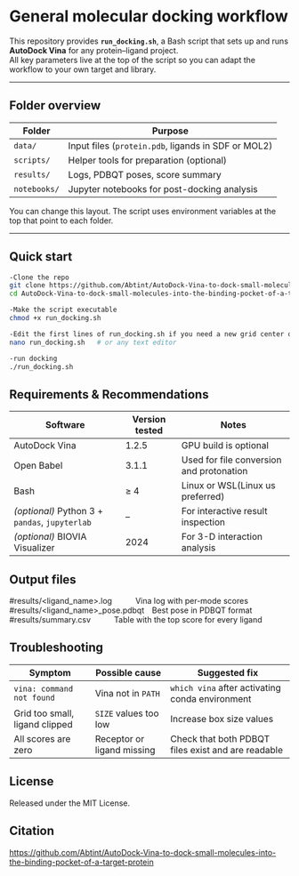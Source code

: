 # General molecular docking workflow

This repository provides **`run_docking.sh`**, a Bash script that sets up and runs **AutoDock Vina** for any protein–ligand project.  
All key parameters live at the top of the script so you can adapt the workflow to your own target and library.

---

## Folder overview

| Folder           | Purpose                                    |
|------------------|--------------------------------------------|
| `data/`          | Input files (`protein.pdb`, ligands in SDF or MOL2) |
| `scripts/`       | Helper tools for preparation (optional)    |
| `results/`       | Logs, PDBQT poses, score summary           |
| `notebooks/`     | Jupyter notebooks for post-docking analysis |

You can change this layout. The script uses environment variables at the top that point to each folder.

---

## Quick start

```bash
-Clone the repo
git clone https://github.com/Abtint/AutoDock-Vina-to-dock-small-molecules-into-the-binding-pocket-of-a-target-protein.git
cd AutoDock-Vina-to-dock-small-molecules-into-the-binding-pocket-of-a-target-protein

-Make the script executable
chmod +x run_docking.sh

-Edit the first lines of run_docking.sh if you need a new grid center or size
nano run_docking.sh   # or any text editor

-run docking
./run_docking.sh
```

## Requirements & Recommendations  
| Software                                       | Version tested | Notes                                    |
| ---------------------------------------------- | -------------- | ---------------------------------------- |
| AutoDock Vina                                  | 1.2.5          | GPU build is optional                    |
| Open Babel                                     | 3.1.1          | Used for file conversion and protonation |
| Bash                                           | ≥ 4            | Linux or WSL(Linux us preferred)         |
| *(optional)* Python 3 + `pandas`, `jupyterlab` | –              | For interactive result inspection        |
| *(optional)* BIOVIA Visualizer                 | 2024           | For 3-D interaction analysis             |


## Output files
#results/<ligand_name>.log   Vina log with per-mode scores
#results/<ligand_name>_pose.pdbqt Best pose in PDBQT format
#results/summary.csv   Table with the top score for every ligand


## Troubleshooting
| Symptom                        | Possible cause             | Suggested fix                                      |
| ------------------------------ | -------------------------- | -------------------------------------------------- |
| `vina: command not found`      | Vina not in `PATH`         | `which vina` after activating conda environment    |
| Grid too small, ligand clipped | `SIZE` values too low      | Increase box size values                           |
| All scores are zero            | Receptor or ligand missing | Check that both PDBQT files exist and are readable |

## License 
Released under the MIT License. 

## Citation
https://github.com/Abtint/AutoDock-Vina-to-dock-small-molecules-into-the-binding-pocket-of-a-target-protein




